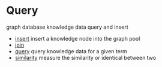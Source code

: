 ﻿# Query

graph database knowledge data query and insert

+ [insert](Query/insert.1) insert a knowledge node into the graph pool
+ [join](Query/join.1) 
+ [query](Query/query.1) query knowledge data for a given term
+ [similarity](Query/similarity.1) measure the similarity or identical between two 
